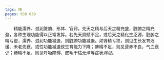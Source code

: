 ```yaml
---
tags: 精
pages: 038 039
---
```

&emsp;&emsp;精能濡养、滋润脏腑、形体、官窍。先天之精与后天之精充盛，脏腑之精充盈，各种生理功能得以正常发挥。若先天禀赋不足，或后天之精化生乏源，脏腑之精亏虚，濡养、滋润功能减退，则脏腑功能减退。如肾精亏损，则见生长发育迟缓、未老先衰，或性功能减退致生育能力下降；脾精不足，则见营养不良，气血衰少；肺精不足，则见呼吸障碍、皮毛干枯无泽等~~症状~~<dfn color="e47f7b">病证</dfn>。